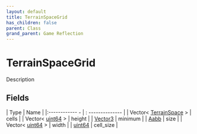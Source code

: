 ```yaml
---
layout: default
title: TerrainSpaceGrid
has_children: false
parent: Class
grand_parent: Game Reflection
---
```

# TerrainSpaceGrid
Description 

## Fields
| Type | Name |
|:------------ - | : -------------- |
| Vector< [TerrainSpace](game-reflection/classes/terrain_space.md) > | cells |
| Vector< [uint64](game-reflection/components/uint64.md) > | height |
| [Vector3](game-reflection/classes/vector3.md) | minimum |
| [Aabb](game-reflection/components/aabb.md) | size |
| Vector< [uint64](game-reflection/components/uint64.md) > | width |
| [uint64](game-reflection/components/uint64.md) | cell_size |
